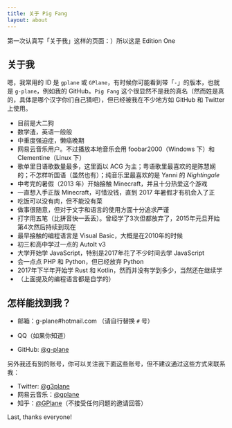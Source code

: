 ```yaml
---
title: 关于 Pig Fang
layout: about
---
```


第一次认真写「关于我」这样的页面：）所以这是 Edition One

## 关于我

嗯，我常用的 ID 是 `gplane` 或 `GPlane`，有时候你可能看到带「`-`」的版本，也就是 `g-plane`，例如我的 GitHub。`Pig Fang` 这个很显然不是我的真名（然而姓是真的，具体是哪个汉字你们自己猜吧），但已经被我在不少地方如 GitHub 和 Twitter 上使用。

- 目前是大二狗
- 数学渣，英语一般般
- 中重度强迫症，懒癌晚期
- 网易云音乐用户。不过播放本地音乐会用 foobar2000（Windows 下）和 Clementine（Linux 下）
- 歌单里日语歌数量最多，这里面以 ACG 为主；粤语歌里最喜欢的是陈慧娴的；不怎样听国语（虽然也有）；纯音乐里最喜欢的是 Yanni 的 *Nightingale*
- 中考完的暑假（2013 年）开始接触 Minecraft，并且十分热爱这个游戏
- 一直想入手正版 Minecraft，可惜没钱，直到 2017 年暑假才有机会入了正
- 吃饭可以没有肉，但不能没有菜
- 做事很随意，但对于文字和语言的使用方面十分追求严谨
- 打字用五笔（比拼音快一丢丢）。曾经学了3次但都放弃了，2015年元旦开始第4次然后持续到现在
- 最早接触的编程语言是 Visual Basic，大概是在2010年的时候
- 初三和高中学过一点的 AutoIt v3
- 大学开始学 JavaScript，特别是2017年花了不少时间去学 JavaScript
- 会一点点 PHP 和 Python，但已经放弃 Python
- 2017年下半年开始学 Rust 和 Kotlin，然而并没有学到多少，当然还在继续学
- （上面提及的编程语言都是自学的）

## 怎样能找到我？

- 邮箱：g-plane#hotmail.com （请自行替换 `#` 号）

- QQ（如果你知道）

- GitHub: [@g-plane](https://github.com/g-plane)

另外我还有别的账号，你可以关注我下面这些账号，但不建议通过这些方式来联系我：

- Twitter: [@g3plane](https://twitter.com/g3plane)
- 网易云音乐：[@gplane](http://music.163.com/#/user/home?id=62126971)
- 知乎：[@GPlane](https://www.zhihu.com/people/gplane)（不接受任何问题的邀请回答）



Last, thanks everyone!